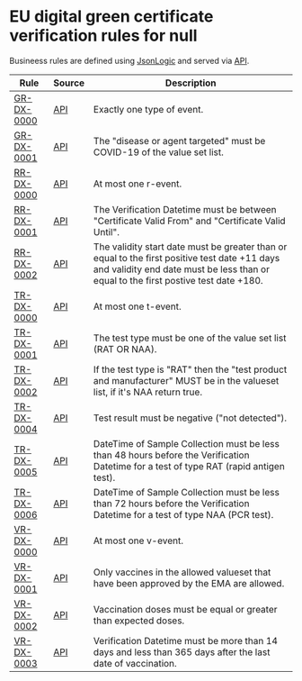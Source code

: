 # EU digital green certificate verification rules for null

Busineess rules are defined using [JsonLogic](https://jsonlogic.com) and served via [API](https://dgca-businessrule-service.cfapps.eu10.hana.ondemand.com/rules/DX).

| Rule | Source | Description |
| ---- | ------ | ----------- |
| [GR-DX-0000](GR-DX-0000.json) | [API](https://dgca-businessrule-service.cfapps.eu10.hana.ondemand.com/rules/DX/b1d63214cf22204aa15fc3bc1a6fdf9d97754f60cc1396aaf008bd0d73da018d) | Exactly one type of event. |
| [GR-DX-0001](GR-DX-0001.json) | [API](https://dgca-businessrule-service.cfapps.eu10.hana.ondemand.com/rules/DX/e83ce698383c673418900681f7b5417f823429e05b9ff68c5426fd3303dc90ad) | The "disease or agent targeted" must be COVID-19 of the value set list. |
| [RR-DX-0000](RR-DX-0000.json) | [API](https://dgca-businessrule-service.cfapps.eu10.hana.ondemand.com/rules/DX/0eb27ea853be497f53a97315142711d4ec127fb7f0ce9bc7d4c5b4ecb97a7d56) | At most one r-event. |
| [RR-DX-0001](RR-DX-0001.json) | [API](https://dgca-businessrule-service.cfapps.eu10.hana.ondemand.com/rules/DX/d288a94d30ab25ad12688d54bef976f151cc3ebc0ec5542417a204171f5c9db3) | The Verification Datetime must be between "Certificate Valid From" and "Certificate Valid Until". |
| [RR-DX-0002](RR-DX-0002.json) | [API](https://dgca-businessrule-service.cfapps.eu10.hana.ondemand.com/rules/DX/6dce3d583f63975bc05db348ffd67ee3bcbcb419044236fc0254fb3c3c382079) | The validity start date must be greater than or equal to the first positive test date  +11 days and validity end date must be less than or equal to the first postive test date +180. |
| [TR-DX-0000](TR-DX-0000.json) | [API](https://dgca-businessrule-service.cfapps.eu10.hana.ondemand.com/rules/DX/05551eeddacd9ed7798a33c8272034f0f1e0fac98f89f037c1e5acfbb157f510) | At most one t-event. |
| [TR-DX-0001](TR-DX-0001.json) | [API](https://dgca-businessrule-service.cfapps.eu10.hana.ondemand.com/rules/DX/30cd2b1385ad5aa3a2437aaffaa0dbae6ac08ed4bbe4c5295f637fe6b25a6966) | The test type must be one of the value set list (RAT OR NAA). |
| [TR-DX-0002](TR-DX-0002.json) | [API](https://dgca-businessrule-service.cfapps.eu10.hana.ondemand.com/rules/DX/d802983097762b4fb21adb6791153ea8b39291de2dca600fc1eb2f36d7c12502) | If the test type is "RAT" then the "test product and manufacturer" MUST be in the valueset list, if it's NAA return true. |
| [TR-DX-0004](TR-DX-0004.json) | [API](https://dgca-businessrule-service.cfapps.eu10.hana.ondemand.com/rules/DX/afc9710c29aeae87a444cdfbeba4ad460b50e5b07119153d4386538e751fdf14) | Test result must be negative ("not detected"). |
| [TR-DX-0005](TR-DX-0005.json) | [API](https://dgca-businessrule-service.cfapps.eu10.hana.ondemand.com/rules/DX/71107fc3006f0adb869f3bc91b5f21d3823b99850b6dc59e17aa898ceb385f99) | DateTime of Sample Collection must be less than 48 hours before the Verification Datetime for a test of type RAT (rapid antigen test). |
| [TR-DX-0006](TR-DX-0006.json) | [API](https://dgca-businessrule-service.cfapps.eu10.hana.ondemand.com/rules/DX/2bff00959c7f9e5703cad1f86a446f06d45ec58a3c408769dba921d0651d77d0) | DateTime of Sample Collection must be less than 72 hours before the Verification Datetime for a test of type NAA (PCR test). |
| [VR-DX-0000](VR-DX-0000.json) | [API](https://dgca-businessrule-service.cfapps.eu10.hana.ondemand.com/rules/DX/1c1ebb3fd93f46bd6fcadd71bd00b6f5fd537ea588f435eea8d5733a3a5a0ee1) | At most one v-event. |
| [VR-DX-0001](VR-DX-0001.json) | [API](https://dgca-businessrule-service.cfapps.eu10.hana.ondemand.com/rules/DX/a58640f26c0d7ea58134d42c53564104c6f9c04f9b8db509e321386da70c39c1) | Only vaccines in the allowed valueset that have been approved by the EMA are allowed. |
| [VR-DX-0002](VR-DX-0002.json) | [API](https://dgca-businessrule-service.cfapps.eu10.hana.ondemand.com/rules/DX/4452c2bbf4850da88e6d711472a536071295f52f9f6cd8a924162bdc5453731a) | Vaccination doses must be equal or greater than expected doses. |
| [VR-DX-0003](VR-DX-0003.json) | [API](https://dgca-businessrule-service.cfapps.eu10.hana.ondemand.com/rules/DX/7e468058d62f880f7a9579e9265999588ef03d9e578d80ca6e1a88d10202cce4) | Verification Datetime must be more than 14 days and less than 365 days after the last date of vaccination. |
